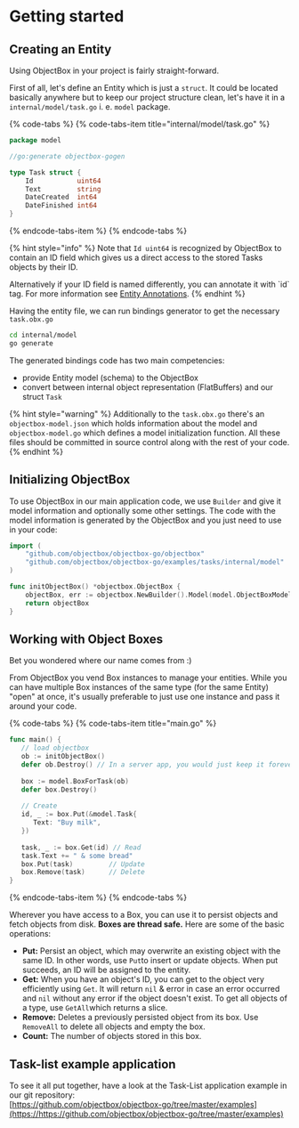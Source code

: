 # Getting started

## Creating an Entity

Using ObjectBox in your project is fairly straight-forward. 

First of all, let's define an Entity which is just a `struct`. It could be located basically anywhere but to keep our project structure clean, let's have it in a `internal/model/task.go` i. e. `model` package.

{% code-tabs %}
{% code-tabs-item title="internal/model/task.go" %}
```go
package model

//go:generate objectbox-gogen

type Task struct {
	Id           uint64
	Text         string
	DateCreated  int64
	DateFinished int64
}
```
{% endcode-tabs-item %}
{% endcode-tabs %}

{% hint style="info" %}
Note that `Id uint64` is recognized by ObjectBox to contain an ID field which gives us a direct access to the stored Tasks objects by their ID. 

Alternatively if your ID field is named differently, you can annotate it with \`id\` tag. For more information see [Entity Annotations](entity-annotations.md).
{% endhint %}

Having the entity file, we can run bindings generator to get the necessary `task.obx.go` 

```bash
cd internal/model
go generate
```

The generated bindings code has two main competencies:

* provide Entity model \(schema\) to the ObjectBox
* convert between internal object representation \(FlatBuffers\) and our struct `Task`

{% hint style="warning" %}
Additionally to the `task.obx.go` there's an `objectbox-model.json` which holds information about the model and `objectbox-model.go` which defines a model initialization function. All these files should be committed in source control along with the rest of your code.
{% endhint %}

## Initializing ObjectBox

To use ObjectBox in our main application code, we use `Builder` and give it model information and optionally some other settings. The code with the model information is generated by the ObjectBox and you just need to use in your code:

```go
import (
	"github.com/objectbox/objectbox-go/objectbox"
	"github.com/objectbox/objectbox-go/examples/tasks/internal/model"
)

func initObjectBox() *objectbox.ObjectBox {
	objectBox, err := objectbox.NewBuilder().Model(model.ObjectBoxModel()).Build()
	return objectBox
}
```

## Working with Object Boxes

Bet you wondered where our name comes from :\)

From ObjectBox you vend Box instances to manage your entities. While you can have multiple Box instances of the same type \(for the same Entity\) "open" at once, it's usually preferable to just use one instance and pass it around your code. 

{% code-tabs %}
{% code-tabs-item title="main.go" %}
```go
func main() {
   // load objectbox
   ob := initObjectBox()
   defer ob.Destroy() // In a server app, you would just keep it forever
   
   box := model.BoxForTask(ob)
   defer box.Destroy()
   
   // Create
   id, _ := box.Put(&model.Task{
      Text: "Buy milk",
   })
   
   task, _ := box.Get(id) // Read
   task.Text += " & some bread"
   box.Put(task)         // Update
   box.Remove(task)      // Delete
}
```
{% endcode-tabs-item %}
{% endcode-tabs %}

Wherever you have access to a Box, you can use it to persist objects and fetch objects from disk. **Boxes are thread safe.** Here are some of the basic operations:

* **Put:** Persist an object, which may overwrite an existing object with the same ID. In other words, use `Put`to insert or update objects. When put succeeds, an ID will be assigned to the entity. 
* **Get:** When you have an object's ID, you can get to the object very efficiently using `Get`.  It will return `nil` & error in case an error occurred and `nil` without any error if the object doesn't exist. To get all objects of a type, use `GetAll`which returns a slice. 
* **Remove:** Deletes a previously persisted object from its box. Use `RemoveAll` to delete all objects and empty the box.
* **Count:** The number of objects stored in this box.

## Task-list example application

To see it all put together, have a look at the Task-List application example in our git repository:  
[https://github.com/objectbox/objectbox-go/tree/master/examples](https://https://github.com/objectbox/objectbox-go/tree/master/examples)

